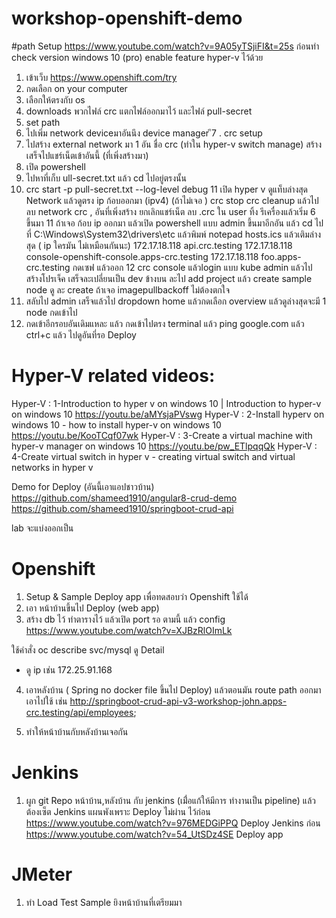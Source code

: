 # workshop-openshift-demo

#path Setup
https://www.youtube.com/watch?v=9A05yTSjiFI&t=25s
ก่อนทำ check version windows 10 (pro)
enable feature hyper-v ไว้ด้วย
1. เข้าเว็บ https://www.openshift.com/try
2. กดเลือก on your computer
3. เลือกให้ตรงกับ os 
4. downloads  พวกไฟล์ crc แตกไฟล์ออกมาไว้ และไฟล์ pull-secret
5. set path 
6. ไปเพิ่ม  network deviceมาอันนึง   device manager 
ึ7 . crc setup
7. ไปสร้าง external network มา 1 อัน ชื่อ crc (ทำใน  hyper-v switch manage) สร้างเสร็จไปแชร์เน็ตเข้าอันนี้ (ที่เพิ่งสร้างมา)
8. เปิด powershell 
9. ไปหาที่เก็บ ull-secret.txt แล้ว cd ไปอยู่ตรงนั้น
10. crc start -p  pull-secret.txt --log-level debug 
11 เปิด hyper v ดูแท็บล่างสุด Network แล้วดูตรง ip ก้อบออกมา (ipv4)
(ถ้าไม่เจอ ) crc stop   crc cleanup แล้วไปลบ network crc , อันที่เพิ่งสร้าง ยกเลิกแชร์เน็ต ลบ .crc ใน user ทิ้ง รีเครื่องแล้วเริ่ม 6 ขึ้นมา
11 ถ้าเจอ ก้อบ ip ออกมา แล้วเปิด powershell แบบ admin ขึ้นมาอีกอัน  แล้ว cd ไปที่ 
 C:\Windows\System32\drivers\etc แล้วพิมพ์ notepad hosts.ics
แล้วเติมล่างสุด  ( ip ใครมัน ไม่เหมือนกันนะ)
172.17.18.118 api.crc.testing
172.17.18.118 console-openshift-console.apps-crc.testing
172.17.18.118 foo.apps-crc.testing
กดเซฟ แล้วออก 
12 crc console แล้วlogin แบบ kube admin แล้วไป สร้างโปรเจ็ค เสร็จละเปลี่ยนเป็น dev ข้างบน ละไป add project แล้ว create sample node ดู ละ create ถ้าเจอ imagepullbackoff ไม่ต้องตกใจ
13. สลับไป admin เสร็จแล้วไป dropdown home แล้วกดเลือก overview แล้วดูล่างสุดจะมี 1 node กดเข้าไป
14. กดเข้าอีกรอบอันเดิมแหละ แล้ว กดเข้าไปตรง terminal  แล้ว ping google.com แล้ว ctrl+c แล้ว ไปดูอันที่รอ Deploy


# Hyper-V related videos: 
Hyper-V : 1-Introduction to hyper v on windows 10 | Introduction to hyper-v on windows 10 
 https://youtu.be/aMYsjaPVswg
Hyper-V : 2-Install hyperv on windows 10 - how to install hyper-v on windows 10 
 https://youtu.be/KooTCqf07wk
Hyper-V : 3-Create a virtual machine with hyper-v manager on windows 10 
 https://youtu.be/pw_ETlpqqQk
Hyper-V : 4-Create virtual switch in hyper v - creating virtual switch and virtual networks in hyper v 



Demo for Deploy (อันนี้เอาแอปชาวบ้าน)
https://github.com/shameed1910/angular8-crud-demo
https://github.com/shameed1910/springboot-crud-api


lab จะแบ่งออกเป็น
# Openshift
1. Setup & Sample Deploy app เพื่อทดสอบว่า Openshift ใช้ได้ 
2. เอา หน้าบ้านขึ้นไป Deploy (web app) 
3. สร้าง db ไว้ ทำตารางไว้ แล้วเปิด port รอ   ตามนี้ แล้ว config https://www.youtube.com/watch?v=XJBzRlOImLk
 <!-- - MYSQL_ROOT_PASSWORD=johnworkshop
      - MYSQL_DATABASE=johnworkshop
      - MYSQL_USER=johnworkshop
      - MYSQL_PASSWORD=johnworkshop -->
ใช้คำสั่ง oc describe svc/mysql ดู Detail 
  - ดู ip เช่น 172.25.91.168


4. เอาหลังบ้าน ( Spring no docker file ขึ้นไป Deploy)
แล้วตอนมัน route path ออกมา เอาไปใช้  เช่น
http://springboot-crud-api-v3-workshop-john.apps-crc.testing/api/employees;

6. ทำให้หน้าบ้านกับหลังบ้านเจอกัน


# Jenkins 
1. ผูก git Repo หน้าบ้าน,หลังบ้าน กับ jenkins (เมื่่อแก้ให้มีการ ทำงานเป็น pipeline) แล้วต้องเซ็ต  Jenkins   แผนพังเพราะ Deploy ไม่ผ่าน ไว้ก่อน
https://www.youtube.com/watch?v=976MEDGiPPQ Deploy Jenkins ก่อน
https://www.youtube.com/watch?v=54_UtSDz4SE Deploy app 


# JMeter
1. ทำ Load Test Sample ยิงหน้าบ้านที่เตรียมมา 


